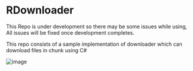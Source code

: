 # RDownloader 

This Repo is under development so there may be some issues while using, All issues will be fixed once development completes.

This repo consists of a sample implementation of downloader which can download files in chunk using C#

![image](https://github.com/user-attachments/assets/19fa99f4-8e86-41b1-a5e3-b2a5b023c207)





